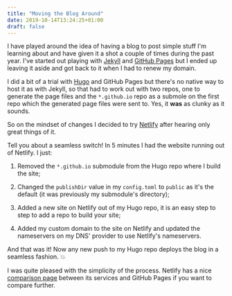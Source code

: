 ```yaml
---
title: "Moving the Blog Around"
date: 2019-10-14T13:24:25+01:00
draft: false
---
```


I have played around the idea of having a blog to post simple stuff I'm learning about and have given it a shot a couple of times during the past year. I've started out playing with [Jekyll](https://jekyllrb.com/) and [GitHub Pages](https://pages.github.com/) but I ended up leaving it aside and got back to it when I had to renew my domain. 

I did a bit of a trial with [Hugo](https://gohugo.io/) and GitHub Pages but there's no native way to host it as with Jekyll, so that had to work out with two repos, one to generate the page files and the `*.github.io` repo as a submole on the first repo which the generated page files were sent to. Yes, it __was__ as clunky as it sounds.

So on the mindset of changes I decided to try [Netlify](https://app.netlify.com/) after hearing only great things of it.

Tell you about a seamless switch! In 5 minutes I had the website running out of Netlify. I just:

1. Removed the `*.github.io` submodule from the Hugo repo where I build the site;

1. Changed the `publishDir` value in my `config.toml` to `public` as it's the default (it was previously my submodule's directory);

1. Added a new site on Netlify out of my Hugo repo, it is an easy step to step to add a repo to build your site;

1. Added my custom domain to the site on Netlify and updated the nameservers on my DNS' provider to use Netlify's nameservers.

And that was it! Now any new push to my Hugo repo deploys the blog in a seamless fashion. :collision:

I was quite pleased with the simplicity of the process. Netlify has a nice [comparison page](https://www.netlify.com/github-pages-vs-netlify/) between its services and GitHub Pages if you want to compare further. 

